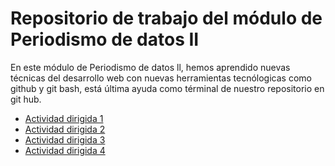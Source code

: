 # Repositorio de trabajo del módulo de Periodismo de datos II

En este módulo de Periodismo de datos ll, hemos aprendido nuevas técnicas del desarrollo web
con nuevas herramientas tecnólogicas como github y git bash, está última
ayuda como términal de nuestro repositorio en git hub.

 
- [Actividad dirigida 1](ad1.md)
- [Actividad dirigida 2](ad2.md) 
- [Actividad dirigida 3](ad3.md)
- [Actividad dirigida 4](ad4.md)



